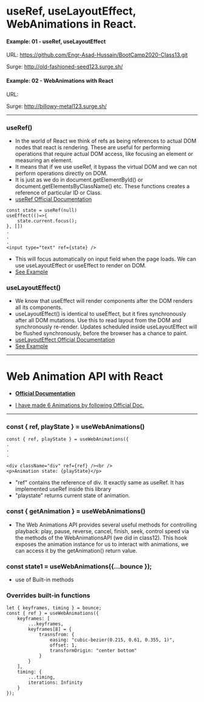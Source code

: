 # useRef, useLayoutEffect, WebAnimations in React.

#### Example: 01 - useRef, useLayoutEffect
URL: https://github.com/Engr-Asad-Hussain/BootCamp2020-Class13.git

Surge: http://old-fashioned-seed123.surge.sh/

#### Example: 02 - WebAnimations with React
URL:

Surge: http://billowy-metal123.surge.sh/


-----------------------------------------------------------
### useRef()
- In the world of React we think of refs as being references to actual DOM nodes that react is rendering. These are useful for performing operations that require actual DOM access, like focusing an element or measuring an element.
- It means that if we use useRef, it bypass the virtual DOM and we can not perform operations directly on DOM.
- It is just as we do in document.getElementById() or document.getElementsByClassName() etc. These functions creates a reference of particular ID or Class.
- [useRef Official Documentation](http://wellpaidgeek.com/2020/02/11/reacts-useref-hook-explained/)
```
const state = useRef(null)
useEffect(()=>{
    state.current.focus();
}, [])
.
.
.
<input type="text" ref={state} />
```
- This will focus automatically on input field when the page loads. We can use useLayoutEffect or useEffect to render on DOM.
- [See Example](https://github.com/Engr-Asad-Hussain/BootCamp2020-Class13/blob/master/src/UseOfuseRef.js)

### useLayoutEffect()
- We know that useEffect will render components after the DOM renders all its components.
- useLayoutEffect() is identical to useEffect, but it fires synchronously after all DOM mutations. Use this to read layout from the DOM and synchronously re-render. Updates scheduled inside useLayoutEffect will be flushed synchronously, before the browser has a chance to paint.
- [useLayoutEffect Official Documentation](https://reactjs.org/docs/hooks-reference.html#uselayouteffect)
- [See Example](https://github.com/Engr-Asad-Hussain/BootCamp2020-Class13/blob/master/src/UseOfuseRef.js)


-----------------------------------------------------------
# Web Animation API with React
- **[Official Documentation](https://hackernoon.com/creating-highly-performant-animations-using-web-animations-api-and-react-hooks-k92d3utf?source=rss)**

- [I have made 6 Animations by following Official Doc.](https://github.com/Engr-Asad-Hussain/BootCamp2020-Class13/tree/Animations-React)

------------------------------------------------------------
### const { ref, playState } = useWebAnimations()
```
const { ref, playState } = useWebAnimations({
.
.
.

<div className="div" ref={ref} /><br />
<p>Animation state: {playState}</p>
```
- "ref" contains the reference of div. It exactly same as useRef. It has implemented useRef inside this library
- "playstate" returns current state of animation.

### const { getAnimation } = useWebAnimations()
- The Web Animations API provides several useful methods for controlling playback: play, pause, reverse, cancel, finish, seek, control speed via the methods of the WebAnimationsAPI (we did in class12). This hook exposes the animation instance for us to interact with animations, we can access it by the getAnimation() return value.

### const state1 = useWebAnimations({...bounce });
- use of Built-in methods

### Overrides built-in functions
```
let { keyframes, timing } = bounce;
const { ref } = useWebAnimations({
    keyframes: [
        ...keyframes,
        keyframes[8] = { 
            trasnsfrom: {
                easing: "cubic-bezier(0.215, 0.61, 0.355, 1)",
                offset: 1,
                transformOrigin: "center bottom"
            }
        }
    ],
    timing: {
        ...timing,
        iterations: Infinity
    }
});
```